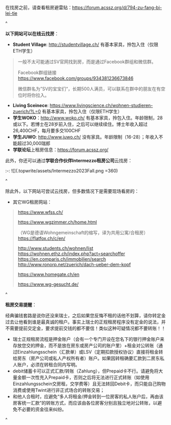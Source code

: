 在找房之前，请查看租房避雷贴：<https://forum.acssz.org/d/794-zu-fang-bi-lei-tie>

^

**以下网站可以在线云找房**：

* **Student Village**: <http://studentvillage.ch/> 有基本家具，拎包入住（仅限ETH学生）

> 一般不太可能通过SV官网找到房，而是通过Facebook群组和微信群。
>
> Facebook群组链接<https://www.facebook.com/groups/934381236673846>
>
> 微信群名为”SV的宝宝们“，长期500人满员，可以联系在群中的朋友在有空位时将你拉入。

* **Living Sceinece**: <https://www.livingscience.ch/wohnen-studieren-zuerich/?L=0> 有基本家具，拎包入住（仅限ETH学生）
* **学生WOKO**：<http://www.woko.ch/> 有基本家具，拎包入住。年龄限制，28或以下。若博士在28岁前入住，之后可以继续续住。博士年收入超过26,400CHF，每月要多交100CHF
* **学生JUWO**: <http://www.juwo.ch/> 没有家具。年龄限制（16-28）；年收入不能超过30,000瑞郎
* **学联论坛**上租房信息：<https://forum.acssz.org/>

此外，你还可以通过**学联合作伙伴Intermezzo租房公司**云找房：

:-: ![](.topwrite/assets/Intermezzo2023Fall.png =360)

^

除此外，以下网站可尝试云找房，但多数情况下是需要现场看房的：

* 其它WG租房网站：

> <https://www.wfss.ch/>
>
> <https://www.wgzimmer.ch/home.html>
>
> （WG是德语Wohngemeinschaft的缩写，译为共用公寓/合租房）
> <https://flatfox.ch/c/en/>
>
> <http://www.students.ch/wohnen/list> 
> <https://wohnen.ethz.ch/index.php?act=searchoffer>
> <https://en.comparis.ch/immobilien/search>
> <http://www.ronorp.net/zuerich/dach-ueber-dem-kopf>
>
> <https://www.homegate.ch/en>
>
> <https://www.wg-gesucht.de/>

^

**租房交易提醒**：&#x20;

经典骗钱套路是说你还没来瑞士，之后如果您反悔不租的话他不划算，请你转定金过去让他看到谁是最真诚的租户。事实上瑞士的正规租房程序没有定金的说法，并不需要提前交定金，要求提前交钱的都不要信！类似这种可疑情况都不要转账！！

* 瑞士正规租房流程是押金账户（会有一个专门开设在您名下的银行押金账户来存放您交的押金，而不是放在房东或房产公司的账户里）+租金对公转账（通过Einzahlungsschein（汇款单）或LSV（定期扣款授权协议）直接将租金转给房东（房产公司或私人产权所有者）账户。如果因转租确要汇款到二房东私人账户，必须在转租合同内写明。
* debit储蓄卡可以正式汇款/转账（Zahlung），但Prepaid卡不行。请避免将大量金额一次性充入Prepaid卡，否则之后将无法进行正式转账（如使用Einzahlungsschein交房租，交学费等）且无法转回Debit卡，而只能自己购物消费或使用Twint进行非正式场合的转账交易；
* 和他人合租时，应避免“多人将租金/押金转到一位房客的私人账户后，再由该房客统一汇款”的转账方式，而应该由各位房客分别且独立地对公转账，以避免不必要的资金往来纠纷。

^

